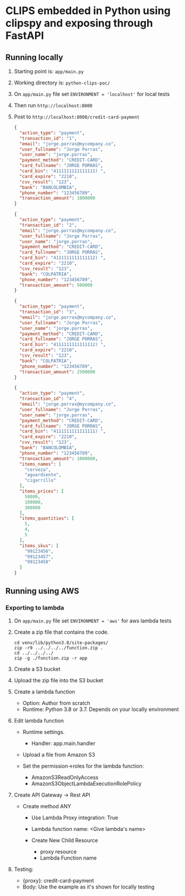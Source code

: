 # CLIPS embedded in Python using clipspy and exposing through FastAPI
## Running locally

1. Starting point is: `app/main.py`

2. Working directory is: `python-clips-poc/`

3. On `app/main.py` file set 
`ENVIRONMENT = 'localhost'` for local tests

4. Then run `http://localhost:8000`

5. Post to `http://localhost:8000/credit-card-payment`
   ```json
   {
     "action_type": "payment",
     "transaction_id": "1",
     "email": "jorge.porras@mycompany.co",
     "user_fullname": "Jorge Porras",
     "user_name": "jorge.porras",
     "payment_method": "CREDIT-CARD",
     "card_fullname": "JORGE PORRAS",
     "card_bin": "4111111111111111) ",
     "card_expire": "2210",
     "cvv_result": "123",
     "bank": "BANCOLOMBIA",
     "phone_number": "123456789",
     "transaction_amount": 1000000
   }
   ```
   
   ```json
   {
     "action_type": "payment",
     "transaction_id": "2",
     "email": "jorge.porras@mycompany.co",
     "user_fullname": "Jorge Porras",
     "user_name": "jorge.porras",
     "payment_method": "CREDIT-CARD",
     "card_fullname": "JORGE PORRAS",
     "card_bin": "4111111111111112) ",
     "card_expire": "2210",
     "cvv_result": "123",
     "bank": "COLPATRIA",
     "phone_number": "123456789",
     "transaction_amount": 500000
   }
   ```
   
   ```json
   {
     "action_type": "payment",
     "transaction_id": "3",
     "email": "jorge.porras@mycompany.co",
     "user_fullname": "Jorge Porras",
     "user_name": "jorge.porras",
     "payment_method": "CREDIT-CARD",
     "card_fullname": "JORGE PORRAS",
     "card_bin": "4111111111111112) ",
     "card_expire": "2210",
     "cvv_result": "123",
     "bank": "COLPATRIA",
     "phone_number": "123456789",
     "transaction_amount": 2500000
   }
   ```
   
   ```json
   {
     "action_type": "payment",
     "transaction_id": "4",
     "email": "jorge.porras@mycompany.co",
     "user_fullname": "Jorge Porras",
     "user_name": "jorge.porras",
     "payment_method": "CREDIT-CARD",
     "card_fullname": "JORGE PORRAS",
     "card_bin": "4111111111111111) ",
     "card_expire": "2210",
     "cvv_result": "123",
     "bank": "BANCOLOMBIA",
     "phone_number": "123456789",
     "transaction_amount": 1000000,
     "items_names": [
       "cerveza",
       "aguardiente",
       "cigarrillo"
     ],
     "items_prices": [
       50000,
       100000,
       300000
     ],
     "items_quantities": [
       5,
       4,
       5
     ],
     "items_skus": [
       "99123456",
       "99123457",
       "99123458"
     ]
   }
   ```

## Running using AWS

### Exporting to lambda

1. On `app/main.py` file set 
`ENVIRONMENT = 'aws'` for aws lambda tests

2. Create a zip file that contains the code.
    ```shell
    cd venv/lib/python3.8/site-packages/
    zip -r9 ../../../../function.zip .
    cd ../../../../
    zip -g ./function.zip -r app
    ```
   
3. Create a S3 bucket 
4. Upload the zip file into the S3 bucket
5. Create a lambda function
   
   - Option: Author from scratch
   - Runtime: Python 3.8 or 3.7. Depends on your locally environment
6. Edit lambda function

   - Runtime settings.
     - Handler: app.main.handler
   - Upload a file from Amazon S3
   - Set the permission->roles for the lambda function:
     
     - AmazonS3ReadOnlyAccess
     - AmazonS3ObjectLambdaExecutionRolePolicy

7. Create API Gateway -> Rest API

   - Create method ANY
     
     - Use Lambda Proxy integration: True
     - Lambda function name: <Give lambda's name>
     - Create New Child Resource
       
       - proxy resource
       - Lambda Function name
     
8. Testing:

    - {proxy}: credit-card-payment
    - Body: Use the example as it's shown for locally testing
